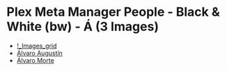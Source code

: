 # Plex Meta Manager People - Black & White (bw) - Á (3 Images)

* [!_Images_grid](https://raw.githubusercontent.com/meisnate12/Plex-Meta-Manager-People-bw/master/Á/Images/%21_Images_grid.jpg)
* [Álvaro Augustín](https://raw.githubusercontent.com/meisnate12/Plex-Meta-Manager-People-bw/master/Á/Images/%C3%81lvaro%20August%C3%ADn.jpg)
* [Álvaro Morte](https://raw.githubusercontent.com/meisnate12/Plex-Meta-Manager-People-bw/master/Á/Images/%C3%81lvaro%20Morte.jpg)